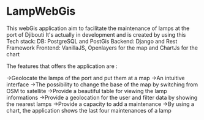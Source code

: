 # LampWebGis
This webGis application aim to facilitate the maintenance of lamps at the port of Djibouti
It's actually in development and is created by using this Tech stack:
DB: PostgreSQL and PostGis 
Backend: Django and Rest Framework
Frontend: VanillaJS, Openlayers for the map and ChartJs for the chart

The features that offers the application are : 

->Geolocate the lamps of the port and put them at a map
->An intuitive interface 
->The possibility to change the base of the map by switching from OSM to satellite
->Provide a beautiful table for viewing the lamp informations
->Provide a geolocation for the user and filter data by showing the nearest lamps 
->Provide a capacity to add a maintenance 
->By using a chart, the application shows the last four maintenances of a lamp

